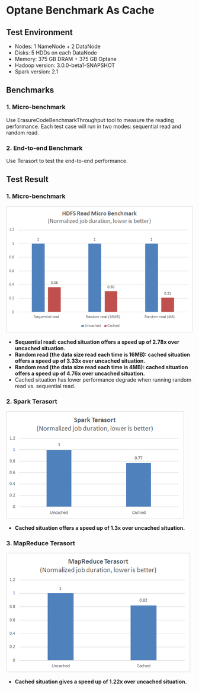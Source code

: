 Optane Benchmark As Cache
===============

Test Environment
----------------

* Nodes: 1 NameNode + 2 DataNode
* Disks: 5 HDDs on each DataNode
* Memory: 375 GB DRAM + 375 GB Optane
* Hadoop version: 3.0.0-beta1-SNAPSHOT
* Spark version: 2.1

Benchmarks 
-------------------------

### 1. Micro-benchmark
Use ErasureCodeBenchmarkThroughput tool to measure the reading performance. Each test case will run in two modes: sequential read and random read.

### 2. End-to-end Benchmark
Use Terasort to test the end-to-end performance.

Test Result
-------------------------

### 1. Micro-benchmark
![Micro benchmark using 600GB data][1]
* **Sequential read: cached situation offers a speed up of 2.78x over uncached situation.**
* **Random read (the data size read each time is 16MB): cached situation offers a speed up of 3.33x over uncached situation.**
* **Random read (the data size read each time is 4MB): cached situation offers a speed up of 4.76x over uncached situation.**
* Cached situation has lower performance degrade when running random read vs. sequential read.

### 2. Spark Terasort
![Spark Terasort benchmark using 300GB data][2]
* **Cached situation offers a speed up of 1.3x over  uncached situation.**

### 3. MapReduce Terasort
![MapReduce Terasort benchmark using 300GB data][3]
* **Cached situation gives a speed up of 1.22x over uncached situation.**
  


  [1]: ./images/1502345240892.jpg
  [2]: ./images/1502343336987.jpg
  [3]: ./images/1502347373327.jpg